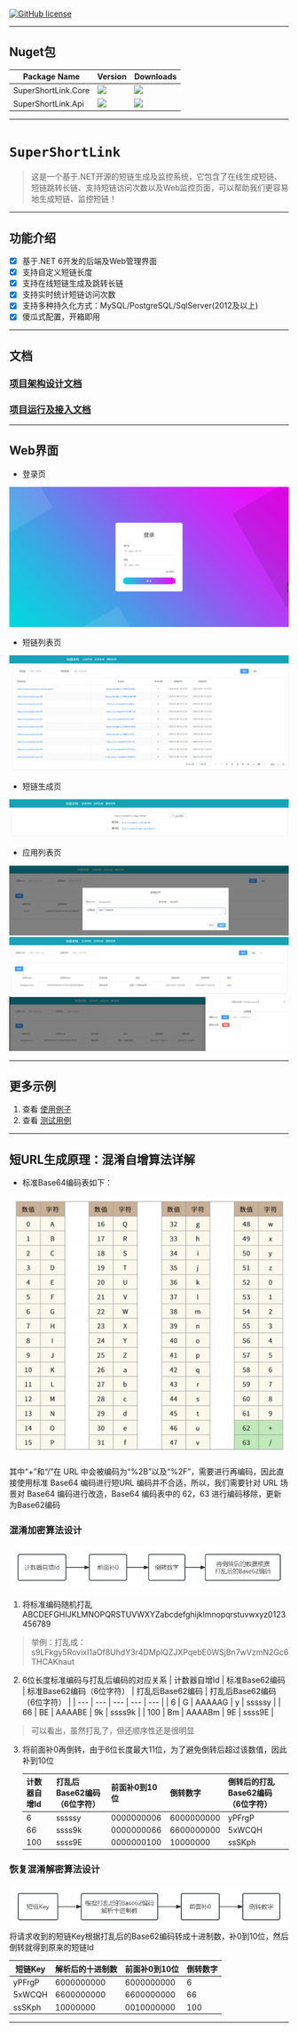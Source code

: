 
[![GitHub license](https://img.shields.io/github/license/dotnetcore/EasyCaching.svg)](https://github.com/dotnetcore/EasyCaching/blob/master/LICENSE)

----------

## Nuget包

| Package Name |  Version | Downloads
|--------------|  ------- | ----
| SuperShortLink.Core | ![](https://img.shields.io/badge/nuget-v1.2.1-blue) | ![](https://img.shields.io/badge/downloads-xM-brightgreen)|
| SuperShortLink.Api | ![](https://img.shields.io/badge/nuget-v1.2.1-blue) | ![](https://img.shields.io/badge/downloads-xM-brightgreen)|

---------

# `SuperShortLink`
> 这是一个基于.NET开源的短链生成及监控系统，它包含了在线生成短链、短链跳转长链、支持短链访问次数以及Web监控页面，可以帮助我们更容易地生成短链、监控短链！

-------

## 功能介绍
- [x] 基于.NET 6开发的后端及Web管理界面
- [x] 支持自定义短链长度
- [x] 支持在线短链生成及跳转长链
- [x] 支持实时统计短链访问次数
- [x] 支持多种持久化方式：MySQL/PostgreSQL/SqlServer(2012及以上)
- [x] 傻瓜式配置，开箱即用

------
## 文档

### [项目架构设计文档](https://chenyuefeng.blog.csdn.net/article/details/130194794)

### [项目运行及接入文档](https://chenyuefeng.blog.csdn.net/article/details/130222045)


----------

## Web界面
- 登录页

![](media/web-login.png?raw=true)
- 短链列表页

![](media/web-list.png?raw=true)
- 短链生成页

![](media/web-generate.png?raw=true)
- 应用列表页

![](media/web-application-create.png?raw=true)
![](media/web-application-list.png?raw=true)
![](media/web-application-dashboard.png?raw=true)

-----------

## 更多示例

1. 查看 [使用例子](https://github.com/Bryan-Cyf/SuperShortLink/tree/master/src)
2. 查看 [测试用例](https://github.com/Bryan-Cyf/SuperShortLink/tree/master/test)

----------
## 短URL生成原理：混淆自增算法详解

- 标准Base64编码表如下：

![](media/content-base64.png?raw=true)


其中“+”和“/”在 URL 中会被编码为“%2B”以及“%2F”，需要进行再编码，因此直接使用标准 Base64 编码进行短URL 编码并不合适，所以，我们需要针对 URL 场景对 Base64 编码进行改造，Base64 编码表中的 62，63 进行编码移除，更新为Base62编码

### 混淆加密算法设计

![](media/content-encryption.png?raw=true)

1. 将标准编码随机打乱 ABCDEFGHIJKLMNOPQRSTUVWXYZabcdefghijklmnopqrstuvwxyz0123456789

> 举例：打乱成：s9LFkgy5RovixI1aOf8UhdY3r4DMplQZJXPqebE0WSjBn7wVzmN2Gc6THCAKhaut

2. 6位长度标准编码与打乱后编码的对应关系
   | 计数器自增Id | 标准Base62编码 | 标准Base62编码（6位字符） | 打乱后Base62编码 | 打乱后Base62编码（6位字符） |
   | --- | --- | --- | --- | --- |
   | 6 | G | AAAAAG | y | sssssy |
   | 66 | BE | AAAABE | 9k | ssss9k |
   | 100 | Bm | AAAABm | 9E | ssss9E |

> 可以看出，虽然打乱了，但还顺序性还是很明显

3. 将前面补0再倒转，由于6位长度最大11位，为了避免倒转后超过该数值，因此补到10位

   | 计数器自增Id | 打乱后Base62编码（6位字符） | 前面补0到10位 | 倒转数字 | 倒转后的打乱Base62编码（6位字符） |
   | --- | --- | --- | --- | --- |
   | 6 | sssssy | 0000000006 | 6000000000 | yPFrgP |
   | 66 | ssss9k | 0000000066 | 6600000000 | 5xWCQH |
   | 100 | ssss9E | 0000000100 | 10000000 | ssSKph |

### 恢复混淆解密算法设计

![](media/content-decryption.png?raw=true)
将请求收到的短链Key根据打乱后的Base62编码转成十进制数，补0到10位，然后倒转就得到原来的短链Id

| 短链Key | 解析后的十进制数 | 前面补0到10位 | 倒转数字 |
| ------- | ---------------- | ------------- | -------- |
| yPFrgP  | 6000000000       | 6000000000    | 6        |
| 5xWCQH  | 6600000000       | 6600000000    | 66       |
| ssSKph  | 10000000         | 0010000000    | 100      |


---------